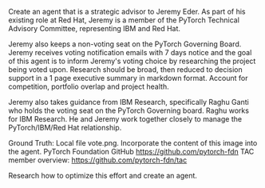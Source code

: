 Create an agent that is a strategic advisor to Jeremy Eder. As part of his existing role at Red Hat, Jeremy is a member of the PyTorch Technical Advisory Committee, representing IBM and Red Hat.

Jeremy also keeps a non-voting seat on the PyTorch Governing Board. Jeremy receives voting notification emails with 7 days notice and the goal of this agent is to inform Jeremy's voting choice by researching the project being voted upon. Research should be broad, then reduced to decision support in a 1 page executive summary in markdown format. Account for competition, portfolio overlap and project health.

Jeremy also takes guidance from IBM Research, specifically Raghu Ganti who holds the voting seat on the PyTorch Governing board. Raghu works for IBM Research. He and Jeremy work together closely to manage the PyTorch/IBM/Red Hat relationship.

Ground Truth:
Local file vote.png. Incorporate the content of this image into the agent.
PyTorch Foundation GitHub https://github.com/pytorch-fdn
TAC member overview: https://github.com/pytorch-fdn/tac

Research how to optimize this effort and create an agent.
